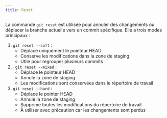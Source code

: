 ```yaml
---
title: Reset
---
```

La commande `git reset` est utilisée pour annuler des changements ou déplacer la branche actuelle vers un commit spécifique. Elle a trois modes principaux :
1. `git reset --soft` :
    - Déplace uniquement le pointeur HEAD
    - Conserve les modifications dans la zone de staging
    - Utile pour regrouper plusieurs commits
2. ` git reset --mixed` :
    - Déplace le pointeur HEAD
    - Annule la zone de staging
    - Les modifications sont conservées dans le répertoire de travail
3. `git reset --hard` :
    - Déplace le pointer HEAD
    - Annule la zone de staging
    - Supprime toutes les modifications du répertoire de travail
    - À utiliser avec précaution car les changements sont perdus

